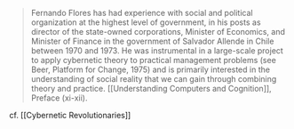 > Fernando Flores has had experience with social and political organization at the highest level of government, in his posts as director of the state-owned corporations, Minister of Economics, and Minister of Finance in the government of Salvador Allende in Chile between 1970 and 1973. He was instrumental in a large-scale project to apply cybernetic theory to practical management problems (see Beer, Platform for Change, 1975) and is primarily interested in the understanding of social reality that we can gain through combining theory and practice.
> 	[[Understanding Computers and Cognition]], Preface (xi-xii).

cf. [[Cybernetic Revolutionaries]]

